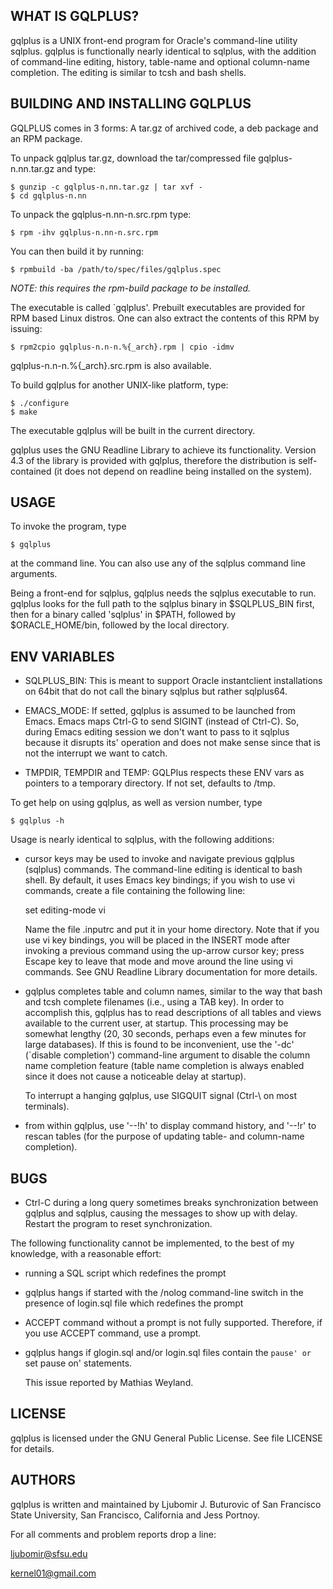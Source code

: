 ## WHAT IS GQLPLUS?

gqlplus is a UNIX front-end program for Oracle's command-line utility
sqlplus. gqlplus is functionally nearly identical to sqlplus, with the
addition of command-line editing, history, table-name and optional
column-name completion.  The editing is similar to tcsh and bash
shells.


## BUILDING AND INSTALLING GQLPLUS

GQLPLUS comes in 3 forms:
A tar.gz of archived code, a deb package and an RPM package.

To unpack gqlplus tar.gz, download the tar/compressed file
gqlplus-n.nn.tar.gz and type:
```
$ gunzip -c gqlplus-n.nn.tar.gz | tar xvf -
$ cd gqlplus-n.nn
```
To unpack the gqlplus-n.nn-n.src.rpm type:
```
$ rpm -ihv gqlplus-n.nn-n.src.rpm
```
You can then build it by running:
```
$ rpmbuild -ba /path/to/spec/files/gqlplus.spec
```
*NOTE: this requires the rpm-build package to be installed.*

The executable is called `gqlplus'. Prebuilt executables are provided
for RPM based Linux distros.
One can also extract the contents of this RPM by issuing:
```
$ rpm2cpio gqlplus-n.n-n.%{_arch}.rpm | cpio -idmv
```
gqlplus-n.n-n.%{_arch}.src.rpm is also available.

To build gqlplus for another UNIX-like platform, type:
```
$ ./configure
$ make
```
The executable gqlplus will be built in the current directory. 

gqlplus uses the GNU Readline Library to achieve its
functionality. Version 4.3 of the library is provided with gqlplus,
therefore the distribution is self-contained (it does not depend on
readline being installed on the system).


## USAGE

To invoke the program, type
```
$ gqlplus
```
at the command line. You can also use any of the sqlplus command line
arguments.

Being a front-end for sqlplus, gqlplus needs the sqlplus executable to
run. gqlplus looks for the full path to the sqlplus binary in $SQLPLUS_BIN 
first, then for a binary called 'sqlplus' in $PATH, followed by
$ORACLE_HOME/bin, followed by the local directory.

## ENV VARIABLES
 - SQLPLUS_BIN: 
   This is meant to support Oracle instantclient installations on 64bit 
   that do not call the binary sqlplus but rather sqlplus64.

 - EMACS_MODE:
   If setted, gqlplus is assumed to be launched from Emacs. 
   Emacs maps Ctrl-G to send SIGINT (instead of Ctrl-C). 
   So, during Emacs editing session we don't want to pass to it 
   sqlplus because it disrupts its' operation and does not make sense
   since that is not the interrupt we want to catch.

 - TMPDIR, TEMPDIR and TEMP:
   GQLPlus respects these ENV vars as pointers to a temporary directory.
   If not set, defaults to /tmp.

To get help on using gqlplus, as well as version number, type
```
$ gqlplus -h
```
Usage is nearly identical to sqlplus, with the following additions:

- cursor keys may be used to invoke and navigate previous gqlplus
  (sqlplus) commands. The command-line editing is identical to bash
  shell. By default, it uses Emacs key bindings; if you wish to use vi
  commands, create a file containing the following line:

  set editing-mode vi

  Name the file .inputrc and put it in your home directory. Note that
  if you use vi key bindings, you will be placed in the INSERT mode
  after invoking a previous command using the up-arrow cursor key;
  press Escape key to leave that mode and move around the line using
  vi commands.  See GNU Readline Library documentation for more
  details.

- gqlplus completes table and column names, similar to the way that
  bash and tcsh complete filenames (i.e., using a TAB key). In order
  to accomplish this, gqlplus has to read descriptions of all tables
  and views available to the current user, at startup. This processing
  may be somewhat lengthy (20, 30 seconds, perhaps even a few minutes for
  large databases). If this is found to be inconvenient, use the '-dc'
  (`disable completion') command-line argument to disable the column
  name completion feature (table name completion is always enabled
  since it does not cause a noticeable delay at startup).

  To interrupt a hanging gqlplus, use SIGQUIT signal (Ctrl-\ on most
  terminals).

- from within gqlplus, use '--!h' to display command history, and
  '--!r' to rescan tables (for the purpose of updating table- and
  column-name completion).


## BUGS

- Ctrl-C during a long query sometimes breaks synchronization between
  gqlplus and sqlplus, causing the messages to show up with
  delay. Restart the program to reset synchronization.

The following functionality cannot be implemented, to the best of my
knowledge, with a reasonable effort:

- running a SQL script which redefines the prompt 

- gqlplus hangs if started with the /nolog command-line switch in the
  presence of login.sql file which redefines the prompt

- ACCEPT command without a prompt is not fully supported. Therefore,
  if you use ACCEPT command, use a prompt.

- gqlplus hangs if glogin.sql and/or login.sql files contain the
  `pause' or `set pause on' statements.
  
  This issue reported by Mathias Weyland.


## LICENSE

gqlplus is licensed under the GNU General Public License. See file
LICENSE for details.


## AUTHORS

gqlplus is written and maintained by Ljubomir J. Buturovic of San
Francisco State University, San Francisco, California and Jess Portnoy. 


For all comments and problem reports drop a line:

ljubomir@sfsu.edu 

kernel01@gmail.com



